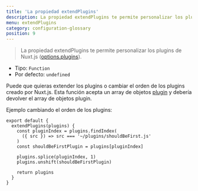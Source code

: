 ```yaml
---
title: 'La propiedad extendPlugins'
description: La propiedad extendPlugins te permite personalizar los plugins de Nuxt.js.
menu: extendPlugins
category: configuration-glossary
position: 9
---
```


> La propiedad extendPlugins te permite personalizar los plugins de Nuxt.js ([options.plugins](/docs/2.x/configuration-glossary/configuration-plugins)).

- Tipo: `Function`
- Por defecto: `undefined`

Puede que quieras extender los plugins o cambiar el orden de los plugins creado por Nuxt.js. Esta función acepta un array de objetos [plugin](/docs/2.x/x/configuration-glossary/configuration-plugins) y debería devolver el array de objetos plugin.

Ejemplo cambiando el orden de los plugins:

```js{}[nuxt.config.js]
export default {
  extendPlugins(plugins) {
    const pluginIndex = plugins.findIndex(
      ({ src }) => src === '~/plugins/shouldBeFirst.js'
    )
    const shouldBeFirstPlugin = plugins[pluginIndex]

    plugins.splice(pluginIndex, 1)
    plugins.unshift(shouldBeFirstPlugin)

    return plugins
  }
}
```
